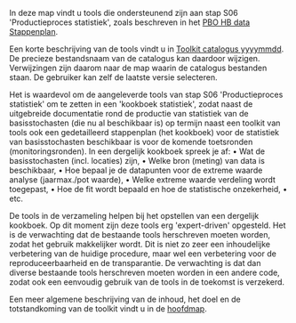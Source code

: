 In deze map vindt u tools die ondersteunend zijn aan stap S06 'Productieproces statistiek', zoals beschreven in het [PBO HB data Stappenplan](https://github.com/kkpdata/HB-Datatoolkit/blob/main/A00%20Documentatie/PBO%20HB%20data%20stappenplan%2013%20(11205758-014-GEO-0001_v1.0).pdf). 

Een korte beschrijving van de tools vindt u in [Toolkit catalogus yyyymmdd](https://github.com/kkpdata/HB-Datatoolkit/blob/main/A00%20Documentatie). De precieze bestandsnaam van de catalogus kan daardoor wijzigen. Verwijzingen zijn daarom naar de map waarin de catalogus bestanden staan. De gebruiker kan zelf de laatste versie selecteren.

Het is waardevol om de aangeleverde tools van stap S06 'Productieproces statistiek' om te zetten in een 'kookboek statistiek', zodat naast de uitgebreide documentatie rond de productie van statistiek van de basisstochasten (die nu al beschikbaar is) op termijn naast een toolkit van tools ook een gedetailleerd stappenplan (het kookboek) voor de statistiek van basisstochasten beschikbaar is voor de komende toetsronden (monitoringsronden). In een dergelijk kookboek spreek je af:
•	Wat de basisstochasten (incl. locaties) zijn,
•	Welke bron (meting) van data is beschikbaar,
•	Hoe bepaal je de datapunten voor de extreme waarde analyse (jaarmax./pot waarde),
•	Welke extreme waarde verdeling wordt toegepast,
•	Hoe de fit wordt bepaald en hoe de statistische onzekerheid,
•	etc.

De tools in de verzameling helpen bij het opstellen van een dergelijk kookboek. Op dit moment zijn deze tools erg 'expert-driven' opgesteld. Het is de verwachting dat de bestaande tools herschreven moeten worden, zodat het gebruik makkelijker wordt. Dit is niet zo zeer een inhoudelijke verbetering van de huidige procedure, maar wel een verbetering voor de reproduceerbaarheid en de transparantie. De verwachting is dat dan diverse bestaande tools herschreven moeten worden in een andere code, zodat ook een eenvoudig gebruik van de tools in de toekomst is verzekerd.

Een meer algemene beschrijving van de inhoud, het doel en de totstandkoming van de toolkit vindt u in de [hoofdmap](https://github.com/kkpdata/HB-Datatoolkit#readme).
